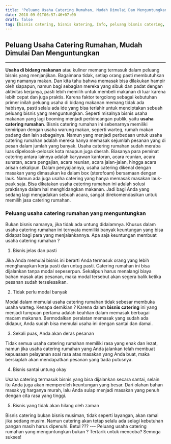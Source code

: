 ```yaml
---
title: 'Peluang Usaha Catering Rumahan, Mudah Dimulai Dan Menguntungkan'
date: 2018-09-01T06:57:46+07:00
draft: false
tag: [bisnis catering, bisnis katering, Info, peluang bisnis catering, usaha catering, usaha katering, usaha kuliner, usaha makanan]
---
```

## Peluang Usaha Catering Rumahan, Mudah Dimulai Dan Menguntungkan
----
**Usaha di bidang makanan** atau kuliner memang termasuk dalam peluang bisnis yang menjanjikan. Bagaimana tidak, setiap orang pasti membutuhkan yang namanya makan. Dan kita tahu bahwa memasak bisa dilakukan hampir oleh siapapun, namun bagi sebagian mereka yang sibuk dan padat dengan aktivitas kerjanya, pasti lebih memilih untuk membeli makanan di luar karena lebih cepat dan juga praktis. Karena faktor tergolong sebagai kebutuhan primer inilah peluang usaha di bidang makanan memang tidak ada habisnya, pasti selalu ada ide yang bisa terlahir untuk menciptakan sebuah peluang bisnis yang menguntungkan. Seperti misalnya bisnis usaha makanan yang lagi booming menjadi perbincangan publik, yaitu **usaha catering rumahan**. Bisnis catering rumahan ini sebenarnya memiliki kemiripan dengan usaha warung makan, seperti warteg, rumah makan padang dan lain sebagainya. Namun yang menjadi perbedaan untuk usaha catering rumahan adalah mereka hanya memasak sejumlah pesanan yang di pesan dalam jumlah yang banyak. Usaha catering rumahan sudah meraba luas dipelosok-pelosok kota maupun juga daerah. Biasanya para peminat catering antara lainnya adalah karyawan kantoran, acara reunian, acara sunatan, acara pengajian, acara reunian, acara jalan-jalan, hingga acara arisan sekalipun. Dalam penyajiannya, usaha catering dikenal dengan masakan yang dimasukan ke dalam box (sterofoam) bersamaan dengan lauk. Namun ada juga usaha catering yang hanya memasak masakan lauk-pauk saja. Bisa dikatakan usaha catering rumahan ini adalah solusi praktisnya dalam hal menghidangkan makanan. Jadi bagi Anda yang sedang lagi mengadakan sebuah acara, sangat direkomendasikan untuk memilih jasa catering rumahan.

### Peluang usaha catering rumahan yang menguntungkan

Bukan bisnis namanya, jika tidak ada untung didalamnya. Khusus dalam usaha catering rumahan ini ternyata memiliki banyak keuntungan yang bisa didapat bagi para yang menjalankannya. Apa saja keuntungan membuat usaha catering rumahan ?

1.  Bisnis jelas dan pasti

Jika Anda memulai bisnis ini berarti Anda termasuk orang yang lebih mengharapkan kerja pasti dan untug pasti. Catering rumahan ini bisa dijalankan tanpa modal sepeserpun. Sekalipun harus menalangi biaya bahan masak atas pesanan, maka modal tersebut akan segera balik ketika pesanan sudah terselesaikan.

2.  Tidak perlu modal banyak

Modal dalam memulai usaha catering rumahan tidak sebesar membuka usaha warteg. Kenapa demikian ? Karena dalam **bisnis catering** ini yang menjadi tumpuan pertama adalah keahlian dalam memasak berbagai macam makanan. Bermodalkan peralatan memasak yang sudah ada didapur, Anda sudah bisa memulai usaha ini dengan santai dan damai.

3.  Sekali puas, Anda akan deras pesanan

Tidak semua usaha catering rumahan memiliki rasa yang enak dan lezat, namun jika usaha catering rumahan yang Anda jalankan telah membuat kepuasaan pelayanan soal rasa atas masakan yang Anda buat, maka bersiaplah akan mendapatkan pesanan yang tiada putusnya.

4.  Bisnis santai untung okay

Usaha catering termasuk bisnis yang bisa dijalankan secara santai, selain itu Anda juga akan memperoleh keuntungan yang besar. Dari olahan bahan masak yg harganya murah, lalu Anda sulap menjadi masakan yang penuh dengan cita rasa yang tinggi.

5.  Bisnis yang tidak akan hilang oleh zaman

Bisnis catering bukan bisnis musiman, tidak seperti layangan, akan ramai jika sedang musim. Namun catering akan tetap selalu ada selagi kebutuhan pangan masih harus dipenuhi. Betul ??? --- Peluang usaha catering rumahan yang menguntungkan bukan ? Tertarik untuk mencoba? Semoga sukses!